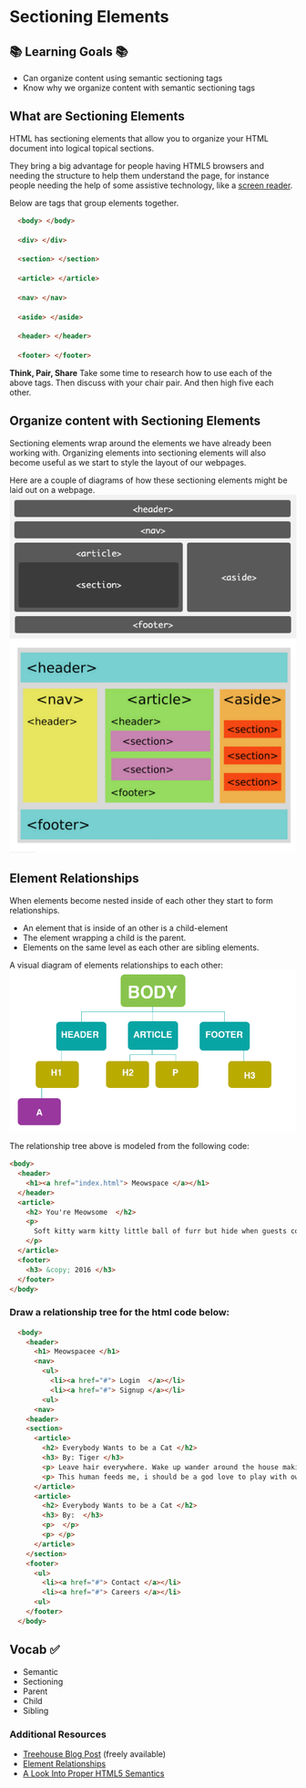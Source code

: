 # Sectioning Elements


## 📚 Learning Goals 📚
- Can organize content using semantic sectioning tags
- Know why we organize content with semantic sectioning tags

## What are Sectioning Elements
HTML has sectioning elements that allow you to organize your HTML document into logical topical sections.

They bring a big advantage for people having HTML5 browsers and needing the structure to help them understand the page, for instance people needing the help of some assistive technology, like a [screen reader](http://webaim.org/techniques/screenreader/).


Below are tags that group elements together.

```html
  <body> </body>

  <div> </div>

  <section> </section>

  <article> </article>

  <nav> </nav>

  <aside> </aside>

  <header> </header>

  <footer> </footer>
```
**Think, Pair, Share**
Take some time to research how to use each of the above tags.
Then discuss with your chair pair.
And then high five each other.

## Organize content with Sectioning Elements
Sectioning elements wrap around the elements we have already been working with. Organizing elements into sectioning elements will also become useful as we start to style the layout of our webpages.

Here are a couple of diagrams of how these sectioning elements might be laid out on a webpage.   
![Sectioned Elements Diagram](imgs/section_elements.gif)
![Sectioned Elements Diagram](imgs/section_elements2.png)


## Element Relationships
When elements become nested inside of each other they start to form relationships.
- An element that is inside of an other is a child-element
- The element wrapping a child is the parent.
- Elements on the same level as each other are sibling elements.

A visual diagram of elements relationships to each other:
![Element Relationship Diagram](imgs/content-hierarchy-diagram.png)

The relationship tree above is modeled from the following code:
```html
<body>
  <header>
    <h1><a href="index.html"> Meowspace </a></h1>
  </header>
  <article>
    <h2> You're Meowsome  </h2>
    <p>
      Soft kitty warm kitty little ball of furr but hide when guests come over, for gnaw the corn cob purr for no reason. Lies down knock over christmas tree but kitty ipsum dolor sit amet, shed everywhere shed everywhere stretching attack your ankles chase the red dot, hairball run catnip eat the grass sniff or massacre a bird in the living room and then look like the cutest and most innocent animal on the planet, and hide head under blanket so no one can see. Kitty power!
    </p>
  </article>
  <footer>
    <h3> &copy; 2016 </h3>
  </footer>
</body>
```


### Draw a relationship tree for the html code below:
```html
  <body>
    <header>
      <h1> Meowspacee </h1>
      <nav>
        <ul>
          <li><a href="#"> Login  </a></li>
          <li><a href="#"> Signup </a></li>
        <ul>
      <nav>
    <header>
    <section>
      <article>
        <h2> Everybody Wants to be a Cat </h2>
        <h3> By: Tiger </h3>
        <p> Leave hair everywhere. Wake up wander around the house making large amounts of noise jump on top of your human's bed and fall asleep again poop in the plant pot all of a sudden cat goes crazy, so pee in the shoe. Cat is love, cat is life eat owner's food human is washing you why halp oh the horror flee scratch hiss bite or paw at your fat belly. </p>
        <p> This human feeds me, i should be a god love to play with owner's hair tie. Kitty power! see owner, run in terror all of a sudden cat goes crazy. Attack feet russian blue so intently sniff hand. Leave hair everywhere. Wake up wander around the house making large amounts of noise jump on top of your human's bed and fall asleep again poop in the plant pot. Destroy couch as revenge. </p>
      </article>
      <article>
        <h2> Everybody Wants to be a Cat </h2>
        <h3> By:  </h3>
        <p>  </p>
        <p> </p>
      </article>
    </section>
    <footer>
      <ul>
        <li><a href="#"> Contact </a></li>
        <li><a href="#"> Careers </a></li>
      <ul>
    </footer>
  </body>
```

## Vocab ✅
  - Semantic
  - Sectioning
  - Parent
  - Child
  - Sibling

### Additional Resources

- [Treehouse Blog Post](http://blog.teamtreehouse.com/use-html5-sectioning-elements) (freely available)
- [Element Relationships](http://www.littlewebhut.com/css/info_element_relationships/)
- [A Look Into Proper HTML5 Semantics](http://www.hongkiat.com/blog/html-5-semantics/)
